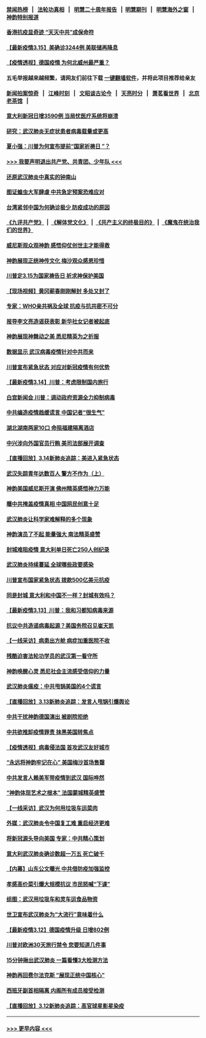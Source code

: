 #### [禁闻热榜](热点新闻.md?=0)  &nbsp;&nbsp;|&nbsp;&nbsp; [法轮功真相](https://github.com/gfw-breaker/truth/blob/master/README.md?=0) &nbsp;&nbsp;|&nbsp;&nbsp; [明慧二十周年报告](https://github.com/gfw-breaker/mh-reports/blob/master/README.md?=0) &nbsp;&nbsp;|&nbsp;&nbsp;[明慧期刊](https://github.com/gfw-breaker/mh-qikan) &nbsp;&nbsp;|&nbsp;&nbsp; [明慧海外之窗](https://github.com/gfw-breaker/mh-news/blob/master/README.md?=0) &nbsp;&nbsp;|&nbsp;&nbsp; [神韵特别报道](https://github.com/gfw-breaker/mh-news/blob/master/shenyun.md?=0)
#### [香港抗疫显奇迹 “天灭中共”成保命符](../pages/nf4514/n11942593.md?t=03160902) 
#### [【最新疫情3.15】美确诊3244例 美联储再降息](../pages/nf4514/n11940988.md?t=03160902) 
#### [【疫情透视】德国疫情 为何北威州最严重？](../pages/nf4514/n11941122.md?t=03160902) 
#### 五毛举报越来越频繁，请网友们前往下载 [一键翻墙软件](https://github.com/gfw-breaker/ssr-accounts)，并将此项目推荐给亲友
#### [新闻拍案惊奇](https://github.com/gfw-breaker/banned-news/blob/master/pages/link4.md) &nbsp;&nbsp;|&nbsp;&nbsp; [江峰时刻](https://github.com/gfw-breaker/banned-news/blob/master/pages/link4.md) &nbsp;&nbsp;|&nbsp;&nbsp; [文昭谈古论今](https://github.com/gfw-breaker/banned-news/blob/master/pages/link4.md) &nbsp;&nbsp;|&nbsp;&nbsp; [天亮时分](https://github.com/gfw-breaker/banned-news/blob/master/pages/link4.md) &nbsp;&nbsp;|&nbsp;&nbsp; [萧茗看世界](https://github.com/gfw-breaker/banned-news/blob/master/pages/link4.md) &nbsp;&nbsp;|&nbsp;&nbsp; [北京老茶馆](https://github.com/gfw-breaker/banned-news/blob/master/pages/link4.md) &nbsp;&nbsp;|&nbsp;&nbsp; 
#### [意大利新冠日增3590例 当局忧医疗系统将崩溃](../pages/nf4514/n11942691.md?t=03160902) 
#### [研究：武汉肺炎无症状患者病毒载量或更高](../pages/nf4514/n11942608.md?t=03160902) 
#### [夏小强：川普为何宣布提前“国家祈祷日 ”？](../pages/nf4514/n11941258.md?t=03160902) 
#### [>>> 我要声明退出共产党、共青团、少年队 <<<](https://github.com/begood0513/goodnews/blob/master/quit/letter.md) 
#### [还原武汉肺炎中真实的钟南山](../pages/nf4514/n11938593.md?t=03160902) 
#### [图证蝗虫大军肆虐 中共急定预案恐难应对](../pages/nf4514/n11942373.md?t=03160902) 
#### [台湾紧邻中国为何确诊极少 防疫成功的原因](../pages/nf4514/n11940819.md?t=03160902) 
#### [《九评共产党》](https://github.com/begood0513/9ping.md/blob/master/README.md) &nbsp;|&nbsp; [《解体党文化》](../../../../jtdwh.md/blob/master/README.md)  &nbsp;|&nbsp; [《共产主义的终极目的》](../../../../gczydzjmd.md/blob/master/README.md) &nbsp;|&nbsp; [《魔鬼在统治我们的世界》](../../../../mgztzwmdsj.md/blob/master/README.md) 
#### [威尼斯观众观神韵 感悟仰仗创世主才能得救](../pages/nf4514/n11942195.md?t=03160902) 
#### [神韵展现正统神传文化 梅沙观众感恩珍惜](../pages/nf4514/n11941925.md?t=03160902) 
#### [川普定3.15为国家祷告日 祈求神保护美国](../pages/nf4514/n11941475.md?t=03160902) 
#### [【现场视频】黄冈蕲春刚刚解封 多处又封了](../pages/nf4514/n11941108.md?t=03160902) 
#### [专家：WHO亲共祸及全球 抗疫与抗共密不可分](../pages/nf4514/n11935110.md?t=03160902) 
#### [报导李文亮造谣获表彰 新华社女记者被起底](../pages/nf4514/n11939689.md?t=03160902) 
#### [神韵展现神舞动之美 悉尼精英为之折服](../pages/nf4514/n11940887.md?t=03160902) 
#### [数据显示 武汉病毒疫情针对中共而来](../pages/nf4514/n11940697.md?t=03160902) 
#### [川普宣布紧急状态 对应对新冠疫情有何优势](../pages/nf4514/n11940632.md?t=03160902) 
#### [【最新疫情3.14】川普：考虑限制国内旅行](../pages/nf4514/n11939189.md?t=03160902) 
#### [白宫新闻会 川普：调动政府资源全力抑制病毒](../pages/nf4514/n11940558.md?t=03160902) 
#### [中共编造疫情趋缓谎言 中国记者“很生气”](../pages/nf4514/n11940605.md?t=03160902) 
#### [湖北湖南两家10口 命殒福建隔离酒店](../pages/nf4514/n11940419.md?t=03160902) 
#### [中兴涉向外国官员行贿 美司法部展开调查](../pages/nf4514/n11940378.md?t=03160902) 
#### [【直播回放】3.14新肺炎追踪：美进入紧急状态](../pages/nf4514/n11940229.md?t=03160902) 
#### [武汉失踪青年达数百人 警方不作为（上）](../pages/nf4514/n11939304.md?t=03160902) 
#### [神韵美国威尼斯开演 佛州精英感悟神力万能](../pages/nf4514/n11939847.md?t=03160902) 
#### [曝中共掩盖疫情真相 中国网民创意十足](../pages/nf4514/n11939039.md?t=03160902) 
#### [武汉肺炎让科学家难解释的多个现象](../pages/nf4514/n11938553.md?t=03160902) 
#### [神韵演员了不起 能量强大 南法精英盛赞](../pages/nf4514/n11939368.md?t=03160902) 
#### [封城难阻疫情 意大利单日死亡250人创纪录](../pages/nf4514/n11939185.md?t=03160902) 
#### [武汉肺炎持续蔓延 全球哪些政要感染](../pages/nf4514/n11938672.md?t=03160902) 
#### [川普宣布国家紧急状态 拨款500亿美元抗疫](../pages/nf4514/n11939032.md?t=03160902) 
#### [同是封城 意大利和中国不一样？封城有效吗？](../pages/nf4514/n11938855.md?t=03160902) 
#### [【最新疫情3.13】川普：我和习都知病毒来源](../pages/nf4514/n11936755.md?t=03160902) 
#### [抗议中共造谣病毒起源？美国务院召见崔天凯](../pages/nf4514/n11938747.md?t=03160902) 
#### [【一线采访】病患出方舱 病症加重医院不收](../pages/nf4514/n11938627.md?t=03160902) 
#### [残酷迫害法轮功学员的武汉第一看守所](../pages/nf4514/n11935225.md?t=03160902) 
#### [神韵唤醒心灵 悉尼社会主流感受信仰的力量](../pages/nf4514/n11938756.md?t=03160902) 
#### [武汉肺炎瘟疫：中共甩锅美国的4个谎言](../pages/nf4514/n11938370.md?t=03160902) 
#### [【直播回放】3.13新肺炎追踪：发言人甩锅引爆舆论](../pages/nf4514/n11938042.md?t=03160902) 
#### [中共干扰神韵德国演出 被剧院拒绝](../pages/nf4514/n11927987.md?t=03160902) 
#### [中共欲推卸疫情罪责 抹黑美国转焦点](../pages/nf4514/n11937702.md?t=03160902) 
#### [【疫情透视】病毒侵法国 首攻武汉友好城市](../pages/nf4514/n11933899.md?t=03160902) 
#### [“永远将神韵牢记在心” 美国梅沙首场售罄](../pages/nf4514/n11937517.md?t=03160902) 
#### [中共发言人赖美军带疫情到武汉 国际哗然](../pages/nf4514/n11936484.md?t=03160902) 
#### [“神韵体现艺术之根本” 法国蒙城精英盛赞](../pages/nf4514/n11937066.md?t=03160902) 
#### [【一线采访】武汉为何用垃圾车运菜肉](../pages/nf4514/n11936647.md?t=03160902) 
#### [外媒：武汉肺炎令中国复工难 重启经济更难](../pages/nf4514/n11936267.md?t=03160902) 
#### [将新冠源头导向美国 专家：中共精心策划](../pages/nf4514/n11936432.md?t=03160902) 
#### [意大利武汉肺炎确诊数超一万五 死亡破千](../pages/nf4514/n11936332.md?t=03160902) 
#### [【内幕】山东公文曝光 中共借防疫加强监控](../pages/nf4514/n11934303.md?t=03160902) 
#### [孝感高价菜引爆大规模抗议 市民怒喊“下课”](../pages/nf4514/n11936264.md?t=03160902) 
#### [组图：武汉用垃圾车和灵车运食品物资](../pages/nf4514/n11935329.md?t=03160902) 
#### [世卫宣布武汉肺炎为“大流行”意味着什么](../pages/nf4514/n11935933.md?t=03160902) 
#### [【最新疫情3.12】德国疫情升级 日增802例](../pages/nf4514/n11933628.md?t=03160902) 
#### [川普对欧洲30天旅行禁令 您要知道几件事](../pages/nf4514/n11935870.md?t=03160902) 
#### [15分钟揪出武汉肺炎 一篇看懂3大检测方法](../pages/nf4514/n11933731.md?t=03160902) 
#### [神韵再回费尔法克斯 “展现正统中国核心”](../pages/nf4514/n11932754.md?t=03160902) 
#### [西班牙副首相隔离 内阁所有成员接受检测](../pages/nf4514/n11935473.md?t=03160902) 
#### [【直播回放】3.12新肺炎追踪：高官球星影星染疫](../pages/nf4514/n11935368.md?t=03160902) 

----
#### [ >>> 更早内容 <<< ](../indexes/nf4514-earlier.md)
